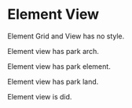 # Element View

Element Grid and View has no style.

Element view has park arch.

Element view has park element.

Element view has park land.

Element view is did.